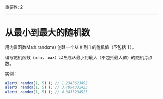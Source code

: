 重要性: 2

---

# 从最小到最大的随机数

用内置函数Math.random() 创建一个从 0 到 1 的随机值（不包括 1 ）。

编写随机函数（min，max）以生成从最小到最大（不包括最大值）的随机浮点数。

实例：

```js
alert( random(1, 5) ); // 1.2345623452
alert( random(1, 5) ); // 3.7894332423
alert( random(1, 5) ); // 4.3435234525
```

